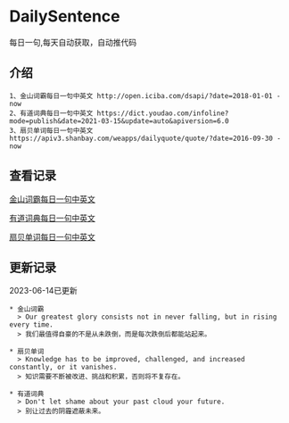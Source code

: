 # DailySentence

每日一句,每天自动获取，自动推代码

## 介绍

```
1、金山词霸每日一句中英文 http://open.iciba.com/dsapi/?date=2018-01-01 - now
2、有道词典每日一句中英文 https://dict.youdao.com/infoline?mode=publish&date=2021-03-15&update=auto&apiversion=6.0
3、扇贝单词每日一句中英文 https://apiv3.shanbay.com/weapps/dailyquote/quote/?date=2016-09-30 - now
```

## 查看记录

[金山词霸每日一句中英文](./data/iciba/)

[有道词典每日一句中英文](./data/youdao/)

[扇贝单词每日一句中英文](./data/shanbay/)

## 更新记录
2023-06-14已更新 
```
* 金山词霸
  > Our greatest glory consists not in never falling, but in rising every time.
  > 我们最值得自豪的不是从未跌倒，而是每次跌倒后都能站起来。

* 扇贝单词
  > Knowledge has to be improved, challenged, and increased constantly, or it vanishes.
  > 知识需要不断被改进、挑战和积累，否则将不复存在。

* 有道词典
  > Don't let shame about your past cloud your future.
  > 别让过去的阴霾遮蔽未来。

```
